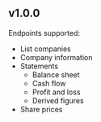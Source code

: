 ## v1.0.0

Endpoints supported:
* List companies
* Company information
* Statements
  * Balance sheet
  * Cash flow
  * Profit and loss
  * Derived figures
* Share prices
